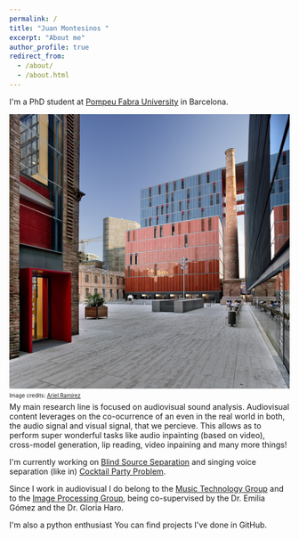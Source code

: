```yaml
---
permalink: /
title: "Juan Montesinos "
excerpt: "About me"
author_profile: true
redirect_from: 
  - /about/
  - /about.html
---
```


I'm a PhD student at [Pompeu Fabra University](https://www.upf.edu/web/campus/campus-poblenou) in Barcelona.

![upf](/images/upf.jpg "UPF Campus Poblenou")  
<sub><sup>Image credits: [Ariel Ramírez](http://www.arielramirez.es/commissioned-work/arquitectura/pompeu-fabra-university-campus-aia-salazar-navarro/)</sup></sub>  
My main research line is focused on audiovisual sound analysis. Audiovisual content leverages on the co-ocurrence of an even in the real world in both, the audio signal and visual signal, that we percieve.  This allows as to perform super wonderful tasks like audio inpainting (based on video), cross-model generation, lip reading, video inpaining and many more things!

I'm currently working on [Blind Source Separation](https://en.wikipedia.org/wiki/Signal_separation) and singing voice separation (like in) [Cocktail Party Problem](https://www.youtube.com/watch?v=T0HP9cxri0A).  

Since I work in audiovisual I do belong to the [Music Technology Group](https://www.upf.edu/web/mtg) and to the [Image Processing Group](https://www.upf.edu/web/knowledge/-/research-group-image-processing-group-gpi-), being co-supervised by the Dr. Emilia Gómez and the Dr. Gloria Haro.  

I'm also a python enthusiast You can find projects I've done in GitHub. 

